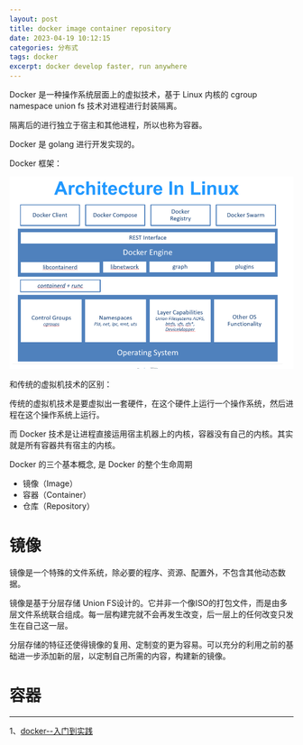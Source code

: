 ```yaml
---
layout: post
title: docker image container repository 
date: 2023-04-19 10:12:15
categories: 分布式
tags: docker 
excerpt: docker develop faster, run anywhere
---
```


Docker 是一种操作系统层面上的虚拟技术，基于 Linux 内核的 cgroup namespace union fs 技术对进程进行封装隔离。 

隔离后的进行独立于宿主和其他进程，所以也称为容器。

Docker 是 golang 进行开发实现的。

Docker 框架：

![](/assets/docker/docker-2023-04-25-19-42-49.png)


和传统的虚拟机技术的区别：

传统的虚拟机技术是要虚拟出一套硬件，在这个硬件上运行一个操作系统，然后进程在这个操作系统上运行。

而 Docker 技术是让进程直接运用宿主机器上的内核，容器没有自己的内核。其实就是所有容器共有宿主的内核。 




Docker 的三个基本概念,  是 Docker 的整个生命周期

- 镜像（Image）
- 容器（Container）
- 仓库（Repository）


# 镜像

镜像是一个特殊的文件系统，除必要的程序、资源、配置外，不包含其他动态数据。

镜像是基于分层存储 Union FS设计的。它并非一个像ISO的打包文件，而是由多层文件系统联合组成。每一层构建完就不会再发生改变，后一层上的任何改变只发生在自己这一层。

分层存储的特征还使得镜像的复用、定制变的更为容易。可以充分的利用之前的基础进一步添加新的层，以定制自己所需的内容，构建新的镜像。
# 容器


----

1、[docker--入门到实践](https://yeasy.gitbook.io/docker_practice)